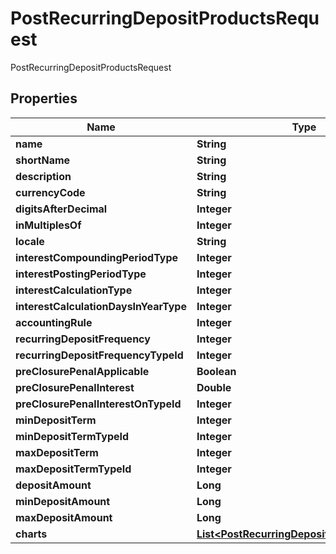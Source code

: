

# PostRecurringDepositProductsRequest

PostRecurringDepositProductsRequest
## Properties

Name | Type | Description | Notes
------------ | ------------- | ------------- | -------------
**name** | **String** |  |  [optional]
**shortName** | **String** |  |  [optional]
**description** | **String** |  |  [optional]
**currencyCode** | **String** |  |  [optional]
**digitsAfterDecimal** | **Integer** |  |  [optional]
**inMultiplesOf** | **Integer** |  |  [optional]
**locale** | **String** |  |  [optional]
**interestCompoundingPeriodType** | **Integer** |  |  [optional]
**interestPostingPeriodType** | **Integer** |  |  [optional]
**interestCalculationType** | **Integer** |  |  [optional]
**interestCalculationDaysInYearType** | **Integer** |  |  [optional]
**accountingRule** | **Integer** |  |  [optional]
**recurringDepositFrequency** | **Integer** |  |  [optional]
**recurringDepositFrequencyTypeId** | **Integer** |  |  [optional]
**preClosurePenalApplicable** | **Boolean** |  |  [optional]
**preClosurePenalInterest** | **Double** |  |  [optional]
**preClosurePenalInterestOnTypeId** | **Integer** |  |  [optional]
**minDepositTerm** | **Integer** |  |  [optional]
**minDepositTermTypeId** | **Integer** |  |  [optional]
**maxDepositTerm** | **Integer** |  |  [optional]
**maxDepositTermTypeId** | **Integer** |  |  [optional]
**depositAmount** | **Long** |  |  [optional]
**minDepositAmount** | **Long** |  |  [optional]
**maxDepositAmount** | **Long** |  |  [optional]
**charts** | [**List&lt;PostRecurringDepositProductsCharts&gt;**](PostRecurringDepositProductsCharts.md) |  |  [optional]



